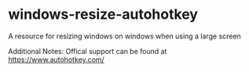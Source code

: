 # windows-resize-autohotkey
A resource for resizing windows on windows when using a large screen

Additional Notes:
Offical support can be found at https://www.autohotkey.com/
